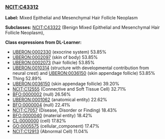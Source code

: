 
### [NCIT:C43312](http://purl.obolibrary.org/obo/NCIT_C43312)
**Label:** Mixed Epithelial and Mesenchymal Hair Follicle Neoplasm

**Subclasses:** [NCIT:C43322](http://purl.obolibrary.org/obo/NCIT_C43322) (Benign Mixed Epithelial and Mesenchymal Hair Follicle Neoplasm), 

**Class expressions from DL-Learner:**

- [UBERON:0002330](http://purl.obolibrary.org/obo/UBERON_0002330) (exocrine system) 53.85%
- [UBERON:0002097](http://purl.obolibrary.org/obo/UBERON_0002097) (skin of body) 53.85%
- [UBERON:0002073](http://purl.obolibrary.org/obo/UBERON_0002073) (hair follicle) 53.85%
- [UBERON:0010314](http://purl.obolibrary.org/obo/UBERON_0010314) (structure with developmental contribution from neural crest) and [UBERON:0036150](http://purl.obolibrary.org/obo/UBERON_0036150) (skin appendage follicle) 53.85%
- Thing 52.89%
- [UBERON:0036150](http://purl.obolibrary.org/obo/UBERON_0036150) (skin appendage follicle) 39.20%
- [NCIT:C12555](http://purl.obolibrary.org/obo/NCIT_C12555) (Connective and Soft Tissue Cell) 32.71%
- [BFO:0000002](http://purl.obolibrary.org/obo/BFO_0000002) (null) 26.56%
- [UBERON:0001062](http://purl.obolibrary.org/obo/UBERON_0001062) (anatomical entity) 22.62%
- [BFO:0000004](http://purl.obolibrary.org/obo/BFO_0000004) (null) 22.41%
- [NCIT:C7057](http://purl.obolibrary.org/obo/NCIT_C7057) (Disease, Disorder or Finding) 18.43%
- [BFO:0000040](http://purl.obolibrary.org/obo/BFO_0000040) (material entity) 18.42%
- [CL:0000000](http://purl.obolibrary.org/obo/CL_0000000) (cell) 17.82%
- [GO:0005575](http://purl.obolibrary.org/obo/GO_0005575) (cellular_component) 17.47%
- [NCIT:C12913](http://purl.obolibrary.org/obo/NCIT_C12913) (Abnormal Cell) 11.04%


